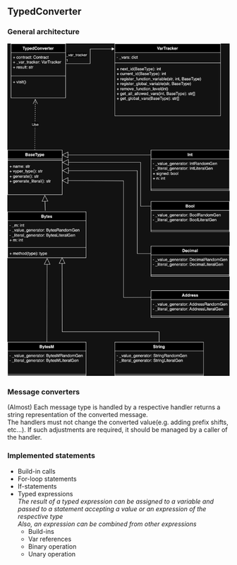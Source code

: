 ## TypedConverter
### General architecture
![dependencies.drawio.png](dependencies.drawio.png)

### Message converters
(Almost) Each message type is handled by a respective handler returns a string representation of the converted message.  
The handlers must not change the converted value(e.g. adding prefix shifts, etc...). If such adjustments are required, it should be managed by a caller of the handler.

### Implemented statements
* Build-in calls
* For-loop statements
* If-statements
* Typed expressions  
_The result of a typed expression can be assigned to a variable and passed to a statement accepting a value or an expression of the respective type  
Also, an expression can be combined from other expressions_
  * Build-ins
  * Var references
  * Binary operation
  * Unary operation
